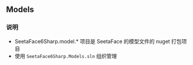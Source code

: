 ## Models

### 说明
- SeetaFace6Sharp.model.* 项目是 SeetaFace 的模型文件的 nuget 打包项目
- 使用 `SeetaFace6Sharp.Models.sln` 组织管理
